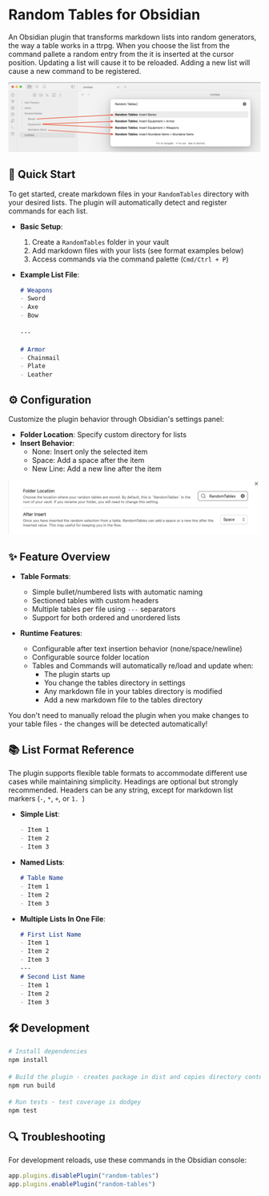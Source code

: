 # Random Tables for Obsidian

An Obsidian plugin that transforms markdown lists into random generators, the way a table works in a ttrpg. When you choose the list from the command pallete a random entry from the it is inserted at the cursor position. Updating a list will cause it to be reloaded. Adding a new list will cause a new command to be registered.

![Plugin Overview](https://github.com/mrkplt/obsidian-random-tables/blob/master/docs/images/overview.png?raw=true)

## 🚀 Quick Start

To get started, create markdown files in your `RandomTables` directory with your desired lists. The plugin will automatically detect and register commands for each list.

- **Basic Setup**:
  1. Create a `RandomTables` folder in your vault
  2. Add markdown files with your lists (see format examples below)
  3. Access commands via the command palette (`Cmd/Ctrl + P`)

- **Example List File**:
  ```markdown
  # Weapons 
  - Sword
  - Axe
  - Bow
  
  ---
  
  # Armor
  - Chainmail
  - Plate
  - Leather
  ```

## ⚙️ Configuration

Customize the plugin behavior through Obsidian's settings panel:

- **Folder Location**: Specify custom directory for lists
- **Insert Behavior**:
  - None: Insert only the selected item
  - Space: Add a space after the item
  - New Line: Add a new line after the item


![Plugin Settings](https://github.com/mrkplt/obsidian-random-tables/blob/master/docs/images/settings.png?raw=true)

## ✨ Feature Overview
- **Table Formats**:
  - Simple bullet/numbered lists with automatic naming
  - Sectioned tables with custom headers
  - Multiple tables per file using `---` separators
  - Support for both ordered and unordered lists

- **Runtime Features**:
  - Configurable after text insertion behavior (none/space/newline)
  - Configurable source folder location
  - Tables and Commands will automatically re/load and update when:
    - The plugin starts up
    - You change the tables directory in settings
    - Any markdown file in your tables directory is modified
    - Add a new markdown file to the tables directory

You don't need to manually reload the plugin when you make changes to your table files - the changes will be detected automatically!



## 📚 List Format Reference

The plugin supports flexible table formats to accommodate different use cases while maintaining simplicity. Headings are optional but strongly recommended. Headers can be any string, except for markdown list markers (`-`, `*`, `+`, or `1. `)

- **Simple List**:
  ```markdown
  - Item 1
  - Item 2
  - Item 3
  ```

- **Named Lists**:
  ```markdown
  # Table Name
  - Item 1
  - Item 2
  - Item 3
  ```

- **Multiple Lists In One File**:
  ```markdown
  # First List Name
  - Item 1
  - Item 2
  - Item 3
  ---
  # Second List Name
  - Item 1
  - Item 2
  - Item 3
  ```

## 🛠 Development

```bash
# Install dependencies
npm install

# Build the plugin - creates package in dist and copies directory contents to local plugin directory on my system.
npm run build

# Run tests - test coverage is dodgey
npm test
```

## 🔍 Troubleshooting

For development reloads, use these commands in the Obsidian console:
```javascript
app.plugins.disablePlugin("random-tables")
app.plugins.enablePlugin("random-tables")
```
